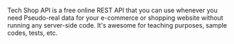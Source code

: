 Tech Shop API is a free online REST API that you can use whenever you need Pseudo-real data for your e-commerce or shopping website without running any server-side code. It's awesome for teaching purposes, sample codes, tests, etc.